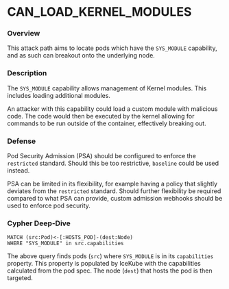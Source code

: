 # CAN_LOAD_KERNEL_MODULES

### Overview

This attack path aims to locate pods which have the `SYS_MODULE` capability, and as such can breakout onto the underlying node.

### Description

The `SYS_MODULE` capability allows management of Kernel modules. This includes loading additional modules.

An attacker with this capability could load a custom module with malicious code. The code would then be executed by the kernel allowing for commands to be run outside of the container, effectively breaking out. 

### Defense

Pod Security Admission (PSA) should be configured to enforce the `restricted` standard. Should this be too restrictive, `baseline` could be used instead. 

PSA can be limited in its flexibility, for example having a policy that slightly deviates from the `restricted` standard. Should further flexibility be required compared to what PSA can provide, custom admission webhooks should be used to enforce pod security.

### Cypher Deep-Dive

```cypher
MATCH (src:Pod)<-[:HOSTS_POD]-(dest:Node)
WHERE "SYS_MODULE" in src.capabilities
```

The above query finds pods (`src`) where `SYS_MODULE` is in its `capabilities` property. This property is populated by IceKube with the capabilities calculated from the pod spec. The node (`dest`) that hosts the pod is then targeted.
